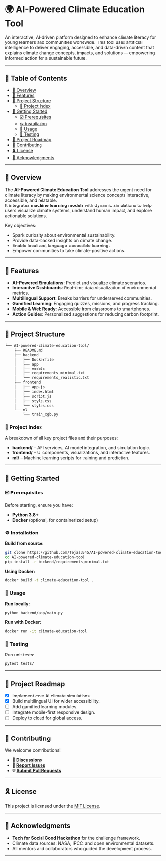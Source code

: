 # 🌍 AI-Powered Climate Education Tool

An interactive, AI-driven platform designed to enhance climate literacy for young learners and communities worldwide. This tool uses artificial intelligence to deliver engaging, accessible, and data-driven content that explains climate change concepts, impacts, and solutions — empowering informed action for a sustainable future.

---

## 🔗 Table of Contents

- [📍 Overview](#-overview)
- [👾 Features](#-features)
- [📁 Project Structure](#-project-structure)
  - [📂 Project Index](#-project-index)
- [🚀 Getting Started](#-getting-started)
  - [☑️ Prerequisites](#-prerequisites)
  - [⚙️ Installation](#-installation)
  - [🤖 Usage](#-usage)
  - [🧪 Testing](#-testing)
- [📌 Project Roadmap](#-project-roadmap)
- [🔰 Contributing](#-contributing)
- [🎗 License](#-license)
- [🙌 Acknowledgments](#-acknowledgments)

---

## 📍 Overview

The **AI-Powered Climate Education Tool** addresses the urgent need for climate literacy by making environmental science concepts interactive, accessible, and relatable.  
It integrates **machine learning models** with dynamic simulations to help users visualize climate systems, understand human impact, and explore actionable solutions.

Key objectives:
- Spark curiosity about environmental sustainability.
- Provide data-backed insights on climate change.
- Enable localized, language-accessible learning.
- Empower communities to take climate-positive actions.

---

## 👾 Features

- **AI-Powered Simulations**: Predict and visualize climate scenarios.
- **Interactive Dashboards**: Real-time data visualization of environmental metrics.
- **Multilingual Support**: Breaks barriers for underserved communities.
- **Gamified Learning**: Engaging quizzes, missions, and progress tracking.
- **Mobile & Web Ready**: Accessible from classrooms to smartphones.
- **Action Guides**: Personalized suggestions for reducing carbon footprint.

---

## 📁 Project Structure

```sh
└── AI-powered-climate-education-tool/
    ├── README.md
    ├── backend
    │   ├── Dockerfile
    │   ├── app
    │   ├── models
    │   ├── requirements_minimal.txt
    │   └── requirements_realistic.txt
    ├── frontend
    │   ├── app.js
    │   ├── index.html
    │   ├── script.js
    │   ├── style.css
    │   └── styles.css
    └── ml
        └── train_xgb.py
```

### 📂 Project Index
A breakdown of all key project files and their purposes:
- **backend/** – API services, AI model integration, and simulation logic.
- **frontend/** – UI components, visualizations, and interactive features.
- **ml/** – Machine learning scripts for training and prediction.

---

## 🚀 Getting Started

### ☑️ Prerequisites

Before starting, ensure you have:
- **Python 3.8+**
- **Docker** (optional, for containerized setup)

### ⚙️ Installation

**Build from source:**
```sh
git clone https://github.com/Tejas3545/AI-powered-climate-education-tool
cd AI-powered-climate-education-tool
pip install -r backend/requirements_minimal.txt
```

**Using Docker:**
```sh
docker build -t climate-education-tool .
```

### 🤖 Usage

**Run locally:**
```sh
python backend/app/main.py
```

**Run with Docker:**
```sh
docker run -it climate-education-tool
```

### 🧪 Testing

Run unit tests:
```sh
pytest tests/
```

---

## 📌 Project Roadmap

- [x] Implement core AI climate simulations.
- [x] Build multilingual UI for wider accessibility.
- [ ] Add gamified learning modules.
- [ ] Integrate mobile-first responsive design.
- [ ] Deploy to cloud for global access.

---

## 🔰 Contributing

We welcome contributions!  
- **💬 [Discussions](https://github.com/Tejas3545/AI-powered-climate-education-tool/discussions)**  
- **🐛 [Report Issues](https://github.com/Tejas3545/AI-powered-climate-education-tool/issues)**  
- **💡 [Submit Pull Requests](https://github.com/Tejas3545/AI-powered-climate-education-tool/pulls)**  

---

## 🎗 License

This project is licensed under the [MIT License](LICENSE).

---

## 🙌 Acknowledgments

- **Tech for Social Good Hackathon** for the challenge framework.
- Climate data sources: NASA, IPCC, and open environmental datasets.
- All mentors and collaborators who guided the development process.

---
